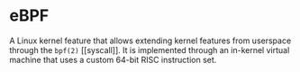 # eBPF
A Linux kernel feature that allows extending kernel features from userspace through the `bpf(2)` [[syscall]]. It is implemented through an in-kernel virtual machine that uses a custom 64-bit RISC instruction set.
